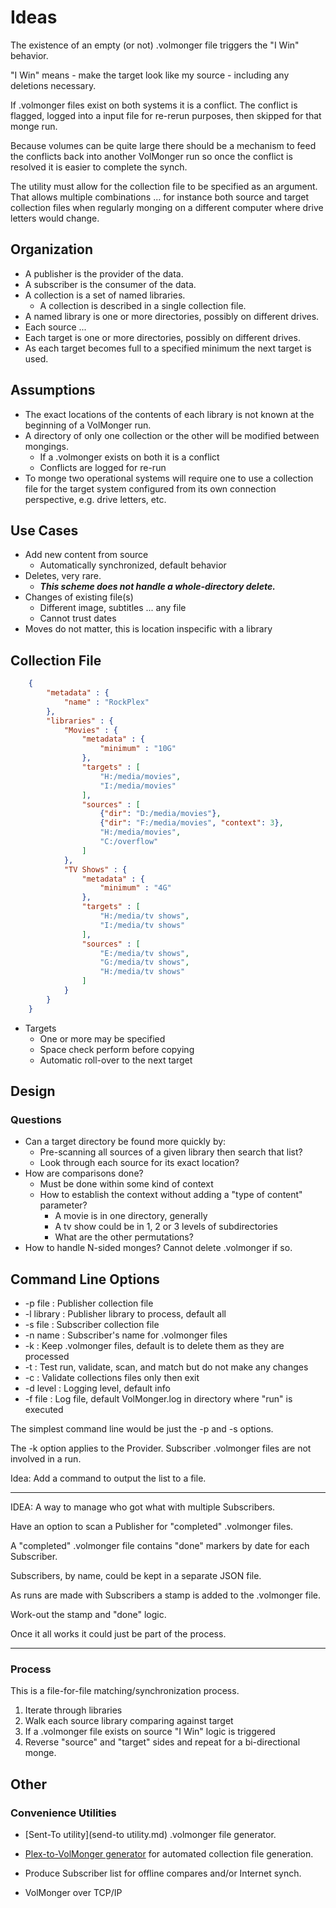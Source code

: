 # Ideas

The existence of an empty (or not) .volmonger file triggers the
"I Win" behavior.

"I Win" means - make the target look like my source - including any
deletions necessary.

If .volmonger files exist on both systems it is a conflict.
The conflict is flagged, logged into a input file for re-rerun purposes,
then skipped for that monge run.

Because volumes can be quite large there should be a mechanism
to feed the conflicts back into another VolMonger run so once
the conflict is resolved it is easier to complete the synch.

The utility must allow for the collection file to be specified
as an argument. That allows multiple combinations ... for instance
both source and target collection files when regularly monging
on a different computer where drive letters would change.

## Organization
 * A publisher is the provider of the data.
 * A subscriber is the consumer of the data.
 * A collection is a set of named libraries.
   - A collection is described in a single collection file.
 * A named library is one or more directories, possibly on
 different drives.
 * Each source ...
 * Each target is one or more directories, possibly on
 different drives.
 * As each target becomes full to a specified minimum the
 next target is used.

## Assumptions
 * The exact locations of the contents of each library is
 not known at the beginning of a VolMonger run.
 * A directory of only one collection or the other will be
  modified between mongings.
   - If a .volmonger exists on both it is a conflict
   - Conflicts are logged for re-run
 * To monge two operational systems will require one to use
  a collection file for the target system configured from
  its own connection perspective, e.g. drive letters, etc.

## Use Cases
 * Add new content from source
   - Automatically synchronized, default behavior
 * Deletes, very rare. 
   - ***This scheme does not handle a whole-directory delete.***
 * Changes of existing file(s)
   - Different image, subtitles ... any file
   - Cannot trust dates
 * Moves do not matter, this is location inspecific with a library

## Collection File

```JSON
    {
        "metadata" : {
            "name" : "RockPlex"
        },
        "libraries" : {
            "Movies" : {
                "metadata" : {
                    "minimum" : "10G"
                },
                "targets" : [
                    "H:/media/movies",
                    "I:/media/movies"
                ],
                "sources" : [
                    {"dir": "D:/media/movies"},
                    {"dir": "F:/media/movies", "context": 3},
                    "H:/media/movies",
                    "C:/overflow"
                ]
            },
            "TV Shows" : {
                "metadata" : {
                    "minimum" : "4G"
                },
                "targets" : [
                    "H:/media/tv shows",
                    "I:/media/tv shows"
                ],
                "sources" : [
                    "E:/media/tv shows",
                    "G:/media/tv shows",
                    "H:/media/tv shows"
                ]
            }
        }
    }
```
 * Targets
   - One or more may be specified
   - Space check perform before copying
   - Automatic roll-over to the next target

## Design

### Questions
 * Can a target directory be found more quickly by:
   - Pre-scanning all sources of a given library then search that list?
   - Look through each source for its exact location?
 * How are comparisons done?
   - Must be done within some kind of context
   - How to establish the context without adding a "type of content" parameter?
     - A movie is in one directory, generally
     - A tv show could be in 1, 2 or 3 levels of subdirectories
     - What are the other permutations?
 * How to handle N-sided monges? Cannot delete .volmonger if so.

## Command Line Options
 * -p file : Publisher collection file
 * -l library : Publisher library to process, default all 
 * -s file : Subscriber collection file
 * -n name : Subscriber's name for .volmonger files
 * -k : Keep .volmonger files, default is to delete them as they are processed
 * -t : Test run, validate, scan, and match but do not make any changes
 * -c : Validate collections files only then exit
 * -d level : Logging level, default info
 * -f file : Log file, default VolMonger.log in directory where "run" is executed

The simplest command line would be just the -p and -s options.

The -k option applies to the Provider. Subscriber .volmonger files are not
involved in a run.

Idea:  Add a command to output the list to a file.

---

IDEA: A way to manage who got what with multiple Subscribers.

Have an option to scan a Publisher for "completed" .volmonger files.

A "completed" .volmonger file contains "done" markers by date for each Subscriber.

Subscribers, by name, could be kept in a separate JSON file.

As runs are made with Subscribers a stamp is added to the .volmonger file.

Work-out the stamp and "done" logic.

Once it all works it could just be part of the process.

---

### Process
This is a file-for-file matching/synchronization process.

 1. Iterate through libraries
 2. Walk each source library comparing against target
 3. If a .volmonger file exists on source "I Win" logic is triggered
 4. Reverse "source" and "target" sides and repeat for a bi-directional monge.

## Other

### Convenience Utilities
 * [Sent-To utility](send-to utility.md) .volmonger file generator.
 * [Plex-to-VolMonger generator](plex-to-VolMonger.md) for
 automated collection file generation.

 * Produce Subscriber list for offline compares and/or Internet synch.

 * VolMonger over TCP/IP



